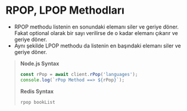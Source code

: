 # RPOP, LPOP Methodları

* RPOP methodu listenin en sonundaki elemanı siler ve geriye döner. Fakat optional olarak bir sayı verilirse de o kadar
  elemanı çıkarır ve geriye döner.
* Aynı şekilde LPOP methodu da listenin en başındaki elemanı siler ve geriye döner.
> <b>Node.js Syntax</b>
> ````javascript
> const rPop = await client.rPop('languages');
> console.log(`rPop Method ==> ${rPop}`);
> ````
> <b>Redis Syntax</b>
> ````SQL
> rpop bookList
> ````